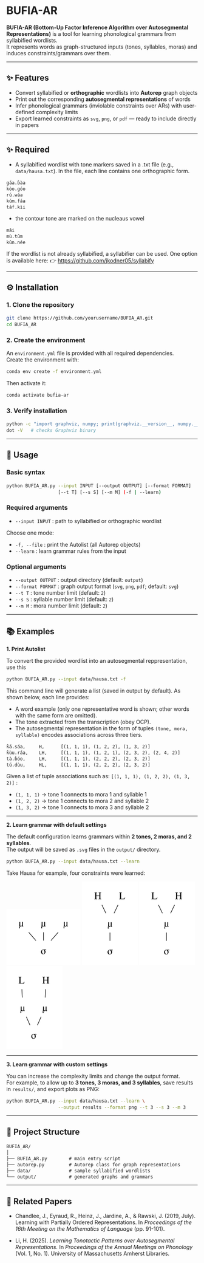 # BUFIA-AR

**BUFIA-AR (Bottom-Up Factor Inference Algorithm over Autosegmental Representations)** is a tool for learning phonological grammars from syllabified wordlists.  
It represents words as graph-structured inputs (tones, syllables, moras) and induces constraints/grammars over them.

---

## ✨ Features
- Convert syllabified or **orthographic** wordlists into **Autorep** graph objects  
- Print out the corresponding **autosegmental representations** of words  
- Infer phonological grammars (inviolable constraints over ARs) with user-defined complexity limits  
- Export learned constraints as `svg`, `png`, or `pdf` — ready to include directly in papers

---

## ✨ Required
- A syllabified wordlist with tone markers saved in a .txt file (e.g., `data/hausa.txt`). In the file, each line contains one orthographic form.

```
gáa.ɓàa
kòo.góo
rú.wáa
kúm.fáa
táf.kìi
```
- the contour tone are marked on the nucleaus vowel

```
mâi
mù.tûm
kûn.née
```


If the wordlist is not already syllabified, a syllabifier can be used. One option is available here:
👉 https://github.com/jkodner05/syllabify

---

## ⚙️ Installation

### 1. Clone the repository
```bash
git clone https://github.com/yourusername/BUFIA_AR.git
cd BUFIA_AR
```

### 2. Create the environment
An `environment.yml` file is provided with all required dependencies.  
Create the environment with:

```bash
conda env create -f environment.yml
```

Then activate it:

```bash
conda activate bufia-ar
```

### 3. Verify installation
```bash
python -c "import graphviz, numpy; print(graphviz.__version__, numpy.__version__)"
dot -V   # checks Graphviz binary
```

---

## 🚀 Usage

### Basic syntax
```bash
python BUFIA_AR.py --input INPUT [--output OUTPUT] [--format FORMAT]
                   [--t T] [--s S] [--m M] (-f | --learn)
```

### Required arguments
- `--input INPUT` : path to syllabified or orthographic wordlist  

Choose one mode:
- `-f, --file` : print the Autolist (all Autorep objects)  
- `--learn` : learn grammar rules from the input  

### Optional arguments
- `--output OUTPUT` : output directory (default: `output`)  
- `--format FORMAT` : graph output format (`svg`, `png`, `pdf`; default: `svg`)  
- `--t T` : tone number limit (default: `2`)  
- `--s S` : syllable number limit (default: `2`)  
- `--m M` : mora number limit (default: `2`)  

---

## 📚 Examples

**1. Print Autolist**

To convert the provided wordlist into an autosegmental reppresentation, use this

```bash
python BUFIA_AR.py --input data/hausa.txt -f
```

This command line will generate a list (saved in output by default). As shown below, each line provides:

- A word example (only one representative word is shown; other words with the same form are omitted).
- The tone extracted from the transcription (obey OCP).
- The autosegmental representation in the form of tuples `(tone, mora, syllable)` encodes associations across three tiers.
```
ƙá.sáa,     H,      [(1, 1, 1), (1, 2, 2), (1, 3, 2)] 
ƙùu.ráa,    LH,     [(1, 1, 1), (1, 2, 1), (2, 3, 2), (2, 4, 2)] 
tà.ɓóo,     LH,     [(1, 1, 1), (2, 2, 2), (2, 3, 2)] 
tú.dùu,     HL,     [(1, 1, 1), (2, 2, 2), (2, 3, 2)] 
```

Given a list of tuple associations such as: `[(1, 1, 1), (1, 2, 2), (1, 3, 2)]` :

- `(1, 1, 1)` → tone 1 connects to mora 1 and syllable 1  
- `(1, 2, 2)` → tone 1 connects to mora 2 and syllable 2  
- `(1, 3, 2)` → tone 1 connects to mora 3 and syllable 2  

---

**2. Learn grammar with default settings**

The default configuration learns grammars within **2 tones, 2 moras, and 2 syllables**.  
The output will be saved as `.svg` files in the `output/` directory.

```bash
python BUFIA_AR.py --input data/hausa.txt --learn
```

Take Hausa for example, four constraints were learned:

![Tone contour](output/_011_021_031.svg) ![Monotone contour](output/HL_111_211.svg) ![Rising contour](output/LH_111_211.svg) ![Alternate rising contour](output/LH_111_221.svg)

---

**3. Learn grammar with custom settings**

You can increase the complexity limits and change the output format.  
For example, to allow up to **3 tones, 3 moras, and 3 syllables**, save results in `results/`, and export plots as PNG:

```bash
python BUFIA_AR.py --input data/hausa.txt --learn \
                   --output results --format png --t 3 --s 3 --m 3
```

---

## 📂 Project Structure
```
BUFIA_AR/
│
├── BUFIA_AR.py        # main entry script
├── autorep.py         # Autorep class for graph representations
├── data/              # sample syllabified wordlists
└── output/            # generated graphs and grammars
```

---

## 📖 Related Papers

- Chandlee, J., Eyraud, R., Heinz, J., Jardine, A., & Rawski, J. (2019, July). Learning with Partially Ordered Representations. In *Proceedings of the 16th Meeting on the Mathematics of Language* (pp. 91-101).


- Li, H. (2025).  *Learning Tonotactic Patterns over Autosegmental Representations.*  In *Proceedings of the Annual Meetings on Phonology* (Vol. 1, No. 1). University of Massachusetts Amherst Libraries.

